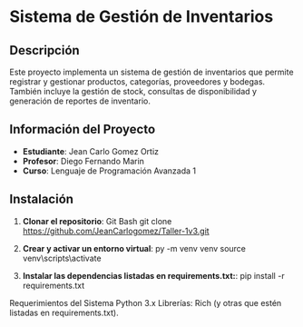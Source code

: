 # Sistema de Gestión de Inventarios

## Descripción
Este proyecto implementa un sistema de gestión de inventarios que permite registrar y gestionar productos, categorías, proveedores y bodegas. También incluye la gestión de stock, consultas de disponibilidad y generación de reportes de inventario.

## Información del Proyecto
- **Estudiante**: Jean Carlo Gomez Ortiz
- **Profesor**: Diego Fernando Marin
- **Curso**: Lenguaje de Programación Avanzada 1

## Instalación

1. **Clonar el repositorio**:
    Git Bash
   git clone https://github.com/JeanCarlogomez/Taller-1v3.git

2. **Crear y activar un entorno virtual**: 
    py -m venv venv
    source venv\scripts\activate

3. **Instalar las dependencias listadas en requirements.txt:**: 
    pip install -r requirements.txt

Requerimientos del Sistema
Python 3.x
Librerías: Rich (y otras que estén listadas en requirements.txt).
